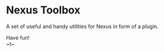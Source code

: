 Nexus Toolbox=============A set of useful and handy utilities for Nexus in form of a plugin.Have fun!  ~t~